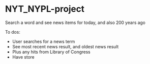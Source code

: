 # NYT_NYPL-project
Search a word and see news items for today, and also 200 years ago

To dos:
- User searches for a news term
- See most recent news result, and oldest news result
- Plus any hits from Library of Congress
- Have store
